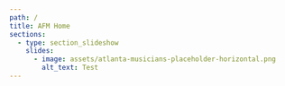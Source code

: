 ```yaml
---
path: /
title: AFM Home
sections:
  - type: section_slideshow
    slides:
      - image: assets/atlanta-musicians-placeholder-horizontal.png
        alt_text: Test
---
```

